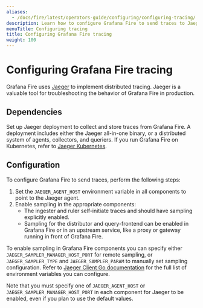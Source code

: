 ```yaml
---
aliases:
  - /docs/fire/latest/operators-guide/configuring/configuring-tracing/
description: Learn how to configure Grafana Fire to send traces to Jaeger.
menuTitle: Configuring tracing
title: Configuring Grafana Fire tracing
weight: 100
---
```


# Configuring Grafana Fire tracing

Grafana Fire uses [Jaeger](https://www.jaegertracing.io/) to implement distributed
tracing. Jaeger is a valuable tool for troubleshooting the behavior of
Grafana Fire in production.

## Dependencies

Set up Jaeger deployment to collect and store traces from Grafana Fire. A
deployment includes either the Jaeger all-in-one binary, or a distributed
system of agents, collectors, and queriers. If you run Grafana Fire on Kubernetes, refer to [Jaeger
Kubernetes](https://github.com/jaegertracing/jaeger-kubernetes).

## Configuration

To configure Grafana Fire to send traces, perform the following steps:

1. Set the `JAEGER_AGENT_HOST` environment variable in all components to point
   to the Jaeger agent.
1. Enable sampling in the appropriate components:
   - The ingester and ruler self-initiate traces and should have sampling
     explicitly enabled.
   - Sampling for the distributor and query-frontend can be enabled in Grafana Fire
     or in an upstream service, like a proxy or gateway running in front of Grafana Fire.

To enable sampling in Grafana Fire components you can specify either
`JAEGER_SAMPLER_MANAGER_HOST_PORT` for remote sampling, or
`JAEGER_SAMPLER_TYPE` and `JAEGER_SAMPLER_PARAM` to manually set sampling
configuration. Refer to [Jaeger Client Go
documentation](https://github.com/jaegertracing/jaeger-client-go#environment-variables)
for the full list of environment variables you can configure.

Note that you must specify one of `JAEGER_AGENT_HOST` or
`JAEGER_SAMPLER_MANAGER_HOST_PORT` in each component for Jaeger to be enabled,
even if you plan to use the default values.
